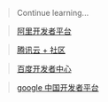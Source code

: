 > Continue learning...

> [阿里开发者平台](https://develop.aliyun.com/)

> [腾讯云 + 社区](https://cloud.tencent.com/developer/)

> [百度开发者中心](https://developer.baidu.com/)

> [google 中国开发者平台](https://developers.google.com/china/?hl=zh-cn)
